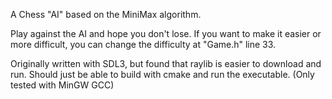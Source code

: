 A Chess "AI" based on the MiniMax algorithm. 

Play against the AI and hope you don't lose. If you want to make it easier or more difficult,
you can change the difficulty at "Game.h" line 33.

Originally written with SDL3, but found that raylib is easier to download and run.
Should just be able to build with cmake and run the executable. (Only tested with MinGW GCC)